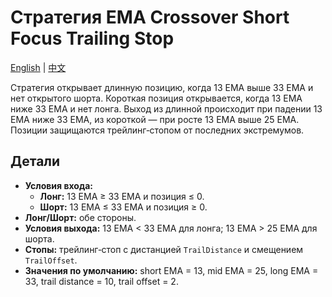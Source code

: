 # Стратегия EMA Crossover Short Focus Trailing Stop
[English](README.md) | [中文](README_cn.md)

Стратегия открывает длинную позицию, когда 13 EMA выше 33 EMA и нет открытого шорта. Короткая позиция открывается, когда 13 EMA ниже 33 EMA и нет лонга. Выход из длинной происходит при падении 13 EMA ниже 33 EMA, из короткой — при росте 13 EMA выше 25 EMA. Позиции защищаются трейлинг‑стопом от последних экстремумов.

## Детали
- **Условия входа:**
  - **Лонг:** 13 EMA ≥ 33 EMA и позиция ≤ 0.
  - **Шорт:** 13 EMA ≤ 33 EMA и позиция ≥ 0.
- **Лонг/Шорт:** обе стороны.
- **Условия выхода:** 13 EMA < 33 EMA для лонга; 13 EMA > 25 EMA для шорта.
- **Стопы:** трейлинг‑стоп с дистанцией `TrailDistance` и смещением `TrailOffset`.
- **Значения по умолчанию:** short EMA = 13, mid EMA = 25, long EMA = 33, trail distance = 10, trail offset = 2.

